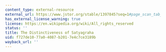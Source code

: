 ```yaml
---
content_type: external-resource
external_url: https://www.jstor.org/stable/1397845?seq=1#page_scan_tab_contents
has_external_license_warning: true
license: https://en.wikipedia.org/wiki/All_rights_reserved
status: ''
title: The Distinctiveness of Satyagraha
uid: f727de10-77a0-4087-b201-7e4c7ce3189b
wayback_url: ''
---
```

